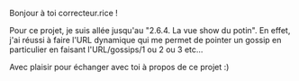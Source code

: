 Bonjour à toi correcteur.rice !

Pour ce projet, je suis allée jusqu'au "2.6.4. La vue show du potin".
En effet, j'ai réussi à faire l'URL dynamique qui me permet de pointer un gossip en particulier en faisant l'URL/gossips/1 ou 2 ou 3 etc...

Avec plaisir pour échanger avec toi à propos de ce projet :)


